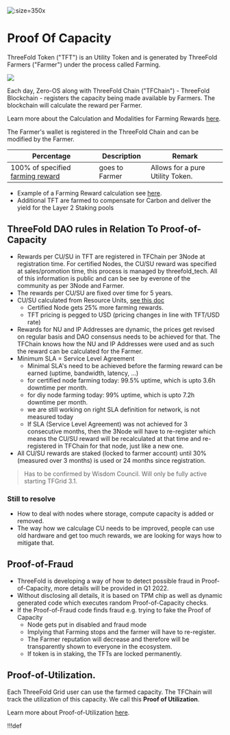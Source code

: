 
![](img/farming_reward.jpg ':size=350x')

# Proof Of Capacity

ThreeFold Token ("TFT") is an Utility Token and is generated by ThreeFold Farmers ("Farmer") under the process called Farming.

![](img/circular_tft_.png)

Each day, Zero-OS along with ThreeFold Chain ("TFChain") - ThreeFold Blockchain - registers the capacity being made available by Farmers. The blockchain will calculate the reward per Farmer. 

Learn more about the Calculation and Modalities for Farming Rewards [here](farming_reward).

The Farmer's wallet is registered in the ThreeFold Chain and can be modified by the Farmer.

<!--- TBD time TFT are minted by the TFChain in accordance to the farming rewards and distributed to the farmer wallet. -->


| Percentage                                         | Description    | Remark                           |
| -------------------------------------------------- | -------------- | -------------------------------- |
| 100% of specified [farming reward](farming_reward) | goes to Farmer | Allows for a pure Utility Token. |


- Example of a Farming Reward calculation see [here](farming_calculator).
- Additional TFT are farmed to compensate for Carbon and deliver the yield for the Layer 2 Staking pools

## ThreeFold DAO rules in Relation To Proof-of-Capacity

- Rewards per CU/SU in TFT are registered in TFChain per 3Node at registration time. For certified Nodes, the CU/SU reward was specified at sales/promotion time, this process is managed by threefold_tech. All of this information is public and can be see by everone of the community as per 3Node and Farmer.
- The rewards per CU/SU are fixed over time for 5 years.
- CU/SU calculated from Resource Units, [see this doc](resource_units_calc_cloudunits)
  - Certified Node gets 25% more farming rewards.
  - TFT pricing is pegged to USD (pricing changes in line with TFT/USD rate)
- Rewards for NU and IP Addresses are dynamic, the prices get revised on regular basis and DAO consensus needs to be achieved for that. The TFChain knows how the NU and IP Addresses were used and as such the reward can be calculated for the Farmer. 
- Minimum SLA = Service Level Agreement
  - Minimal SLA's need to be achieved before the farming reward can be earned (uptime, bandwidth, latency, ...)
  - for certified node farming today: 99.5% uptime, which is upto 3.6h downtime per month.
  - for diy node farming today: 99% uptime, which is upto 7.2h downtime per month.
  - we are still working on right SLA definition for network, is not measured today
  - If SLA (Service Level Agreement) was not achieved for 3 consecutive months, then the 3Node will have to re-register which means the CU/SU reward will be recalculated at that time and re-registered in TFChain for that node, just like a new one.
- All CU/SU rewards are staked (locked to farmer account) until 30% (measured over 3 months) is used or 24 months since registration. 

> Has to be confirmed by Wisdom Council. Will only be fully active starting TFGrid 3.1.

### Still to resolve

- How to deal with nodes where storage, compute capacity is added or removed.
- The way how we calculage CU needs to be improved, people can use old hardware and get too much rewards, we are looking for ways how to mitigate that.

## Proof-of-Fraud

- ThreeFold is developing a way of how to detect possible fraud in Proof-of-Capacity, more details will be provided in Q1 2022.
- Without disclosing all details, it is based on TPM chip as well as dynamic generated code which executes random Proof-of-Capacity checks.
- If the Proof-of-Fraud code finds fraud e.g. trying to fake the Proof of Capacity 
  - Node gets put in disabled and fraud mode
  - Implying that Farming stops and the farmer will have to re-register.
  - The Farmer reputation will decrease and therefore will be transparently shown to everyone in the ecosystem. 
  - If token is in staking, the TFTs are locked permanently.

## Proof-of-Utilization.

Each ThreeFold Grid user can use the farmed capacity. The TFChain will track the utilization of this capacity. We call this **Proof of Utilization**. 

Learn more about Proof-of-Utilization [here](proof_of_utilization).

!!!def